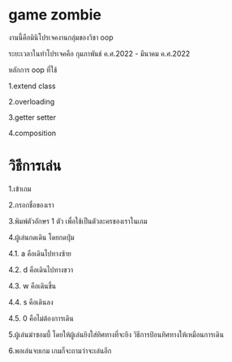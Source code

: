 # game zombie
งานนี้คือมินิโปรเจคงานกลุ่มของวิชา oop 

ระยะเวลาในทำโปรเจคคือ กุมภาพันธ์ ค.ศ.2022 - มีนาคม ค.ศ.2022

หลักการ oop ที่ใช้

1.extend class

2.overloading

3.getter setter

4.composition
# วิธีการเล่น
1.เข้าเกม

2.กรอกชื่อของเรา

3.พิมพ์ตัวอักษร 1 ตัว เพื่อใช้เป็นตัวละครของเราในเกม

4.ผู้เล่นกดเดิน โดยกดปุ่ม

4.1. a คือเดินไปทางซ้าย

4.2. d คือเดินไปทางขวา

4.3. w คือเดินขึ้น

4.4. s คือเดินลง

4.5. 0 คือไม่ต้องการเดิน


5.ผู้เล่นฆ่าซอมบี้ โดยให้ผู้เล่นยิงใส่ทิศทางที่จะยิง วิธีการป้อนทิศทางให้เหมือนการเดิน

6.พอเล่นจบเกม เกมก็จะถามว่าจะเล่นอีก